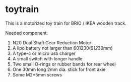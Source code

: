 # toytrain
This is a motorized toy train for BRIO / IKEA wooden track.

Needed component:
1. N20 Dual Shaft Gear Reduction Motor
2. A lipo battery not larger than 601230(6*12*30mm)
3. A type-c or micro usb charger
4. A small switch with longer handle
5. Two small O-rings or rubber bands for rear wheel
6. One 30mm long 2mm dia. stick for front axie
7. Some M2*5mm screws
